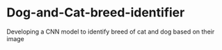 # Dog-and-Cat-breed-identifier
Developing a CNN model to identify breed of cat and dog based on their image

